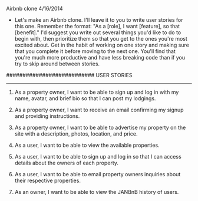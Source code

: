 Airbnb clone
4/16/2014

* Let's make an Airbnb clone. I'll leave it to you to write user stories for this one. Remember the format: "As a [role], I want [feature], so that [benefit]." I'd suggest you write out several things you'd like to do to begin with, then prioritize them so that you get to the ones you're most excited about. Get in the habit of working on one story and making sure that you complete it before moving to the next one. You'll find that you're much more productive and have less breaking code than if you try to skip around between stories.

###########################
USER STORIES
___________________________

1. As a property owner, I want to be able to sign up and log in with my name, avatar, and brief bio so that I can post my lodgings.

2. As a property owner, I want to receive an email confirming my signup and providing instructions.

3. As a property owner, I want to be able to advertise my property on the site with a description, photos, location, and price.

3. As a user, I want to be able to view the available properties.

3. As a user, I want to be able to sign up and log in so that I can access details about the owners of each property.

4. As a user, I want to be able to email property owners inquiries about their respective properties.

4. As an owner, I want to be able to view the JANBnB history of users.
